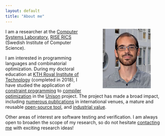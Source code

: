 ```yaml
---
layout: default
title: "About me"
---
```



<img align="right" width="150" hspace="50" src="/images/roberto.jpg">

I am a researcher at the [Computer Systems
Laboratory](http://www.sics.se/groups/computer-systems-laboratory-csl), [RISE
RICS](http://www.sics.se/) (Swedish Institute of Computer Science).

I am interested in programming languages and combinatorial optimization. During
my doctoral education at [KTH Royal Institute of
Technology](http://www.kth.se/en) (completed in 2018), I have studied the
application of [constraint
programming](http://en.wikipedia.org/wiki/Constraint_programming) to [compiler
optimization](http://en.wikipedia.org/wiki/Compiler_optimization) in the
[Unison](http://unison-code.github.io/) project. The project has made a broad
impact, including [numerous publications](/publications.html) in international
venues, a mature and reusable [open-source
tool](https://github.com/unison-code/unison), and [industrial
value](https://www.ericsson.com/research-blog/outperforming-state-art-compilers-unison/).

Other areas of interest are software testing and verification. I am always open
to broaden the scope of my research, so do not hesitate [contacting
me](/contact.html) with exciting research ideas!